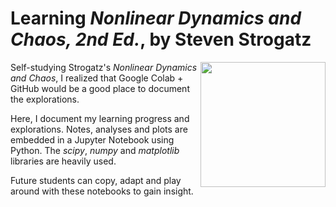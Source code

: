 # Learning *Nonlinear Dynamics and Chaos, 2nd Ed.*, by Steven Strogatz
<img align="right" width="200" height="200" src="https://github.com/suddhasourav/Learning_Nonlinear_Dynamics_and_Chaos_2nd_Ed._by_Strogatz/assets/7206866/1ab66d3b-e8ac-4600-ba1b-c2352bf79839">

Self-studying Strogatz's *Nonlinear Dynamics and Chaos*, I realized that Google Colab + GitHub would be a good place to document the explorations.

Here, I document my learning progress and explorations. Notes, analyses and plots are embedded in a Jupyter Notebook using Python. The *scipy*, *numpy* and *matplotlib* libraries are heavily used.

Future students can copy, adapt and play around with these notebooks to gain insight.

